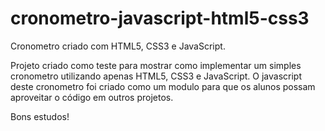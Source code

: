 # cronometro-javascript-html5-css3
Cronometro criado com HTML5, CSS3 e JavaScript.


Projeto criado como teste para mostrar como implementar um simples cronometro utilizando apenas HTML5, CSS3 e JavaScript.
O javascript deste cronometro foi criado como um modulo para que os alunos possam aproveitar o código em outros projetos.


Bons estudos!

